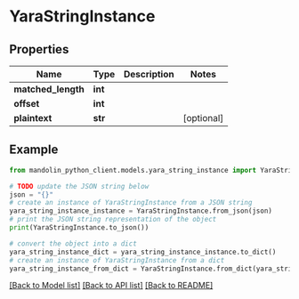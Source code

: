 # YaraStringInstance


## Properties

Name | Type | Description | Notes
------------ | ------------- | ------------- | -------------
**matched_length** | **int** |  | 
**offset** | **int** |  | 
**plaintext** | **str** |  | [optional] 

## Example

```python
from mandolin_python_client.models.yara_string_instance import YaraStringInstance

# TODO update the JSON string below
json = "{}"
# create an instance of YaraStringInstance from a JSON string
yara_string_instance_instance = YaraStringInstance.from_json(json)
# print the JSON string representation of the object
print(YaraStringInstance.to_json())

# convert the object into a dict
yara_string_instance_dict = yara_string_instance_instance.to_dict()
# create an instance of YaraStringInstance from a dict
yara_string_instance_from_dict = YaraStringInstance.from_dict(yara_string_instance_dict)
```
[[Back to Model list]](../README.md#documentation-for-models) [[Back to API list]](../README.md#documentation-for-api-endpoints) [[Back to README]](../README.md)


